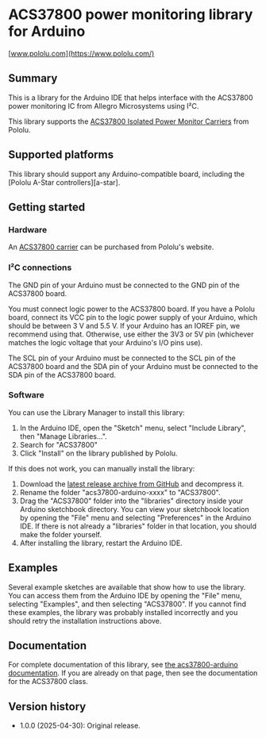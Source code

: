 # ACS37800 power monitoring library for Arduino

[www.pololu.com](https://www.pololu.com/)

## Summary

This is a library for the Arduino IDE that helps interface with
the ACS37800 power monitoring IC from Allegro Microsystems using I&sup2;C.

This library supports the
[ACS37800 Isolated Power Monitor Carriers][cat] from Pololu.

## Supported platforms

This library should support any Arduino-compatible board, including the
[Pololu A-Star controllers][a-star].

## Getting started

### Hardware

An [ACS37800 carrier][cat] can be purchased from Pololu's website.

### I&sup2;C connections

The GND pin of your Arduino must be connected to the GND pin of the
ACS37800 board.

You must connect logic power to the ACS37800 board.
If you have a Pololu board, connect its VCC pin to the logic power supply
of your Arduino, which should be between 3&nbsp;V and 5.5&nbsp;V.
If your Arduino has an IOREF pin, we recommend using that.
Otherwise, use either the 3V3 or 5V pin (whichever matches the logic voltage
that your Arduino's I/O pins use).

The SCL pin of your Arduino must be connected to the SCL pin of the ACS37800 board and
the SDA pin of your Arduino must be connected to the SDA pin of the ACS37800 board.

### Software

You can use the Library Manager to install this library:

1. In the Arduino IDE, open the "Sketch" menu, select "Include Library", then
   "Manage Libraries...".
2. Search for "ACS37800"
4. Click "Install" on the library published by Pololu.

If this does not work, you can manually install the library:

1. Download the [latest release archive from GitHub][releases]
   and decompress it.
2. Rename the folder "acs37800-arduino-xxxx" to "ACS37800".
3. Drag the "ACS37800" folder into the "libraries" directory inside your
   Arduino sketchbook directory. You can view your sketchbook location by
   opening the "File" menu and selecting "Preferences" in the Arduino IDE. If
   there is not already a "libraries" folder in that location, you should make
   the folder yourself.
4. After installing the library, restart the Arduino IDE.

## Examples

Several example sketches are available that show how to use the library. You can
access them from the Arduino IDE by opening the "File" menu, selecting
"Examples", and then selecting "ACS37800". If you cannot find these
examples, the library was probably installed incorrectly and you should retry
the installation instructions above.

## Documentation

For complete documentation of this library, see
[the acs37800-arduino documentation][doc].
If you are already on that page, then see the documentation for the ACS37800 class.

## Version history

* 1.0.0 (2025-04-30): Original release.

[cat]: https://www.pololu.com/category/343
[releases]: https://github.com/pololu/acs37800-arduino/releases
[doc]: https://pololu.github.io/acs37800-arduino/
